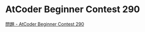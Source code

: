 AtCoder Beginner Contest 290
===

[問題 - AtCoder Beginner Contest 290](https://atcoder.jp/contests/abc290/tasks)
